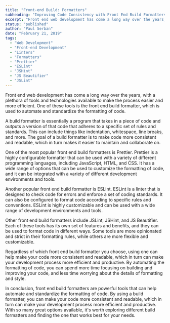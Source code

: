 ```yaml
---
title: "Front-end Build: Formatters"
subheading: "Improving Code Consistency with Front End Build Formatters"
excerpt: "Front end web development has come a long way over the years, with a plethora of tools and technologies available to make the process easier and more efficient. One of these tools is the front end build formatter, which is used to automate and standardize the formatting of code."
status: "published"
author: "Paul Serban"
date: "February 21, 2019"
tags:
  - "Web Development"
  - "Front-end Development"
  - "Linters"
  - "Formatters"
  - "Prettier"
  - "ESLint"
  - "JSHint"
  - "JS Beautifier"
  - "JSLint"
---
```


Front end web development has come a long way over the years, with a plethora of tools and technologies available to make the process easier and more efficient. One of these tools is the front end build formatter, which is used to automate and standardize the formatting of code.

A build formatter is essentially a program that takes in a piece of code and outputs a version of that code that adheres to a specific set of rules and standards. This can include things like indentation, whitespace, line breaks, and more. The goal of a build formatter is to make code more consistent and readable, which in turn makes it easier to maintain and collaborate on.

One of the most popular front end build formatters is Prettier. Prettier is a highly configurable formatter that can be used with a variety of different programming languages, including JavaScript, HTML, and CSS. It has a wide range of options that can be used to customize the formatting of code, and it can be integrated with a variety of different development environments and tools.

Another popular front end build formatter is ESLint. ESLint is a linter that is designed to check code for errors and enforce a set of coding standards. It can also be configured to format code according to specific rules and conventions. ESLint is highly customizable and can be used with a wide range of development environments and tools.

Other front end build formatters include JSLint, JSHint, and JS Beautifier. Each of these tools has its own set of features and benefits, and they can be used to format code in different ways. Some tools are more opinionated and strict in their formatting rules, while others are more flexible and customizable.

Regardless of which front end build formatter you choose, using one can help make your code more consistent and readable, which in turn can make your development process more efficient and productive. By automating the formatting of code, you can spend more time focusing on building and improving your code, and less time worrying about the details of formatting and style.

In conclusion, front end build formatters are powerful tools that can help automate and standardize the formatting of code. By using a build formatter, you can make your code more consistent and readable, which in turn can make your development process more efficient and productive. With so many great options available, it's worth exploring different build formatters and finding the one that works best for your needs.